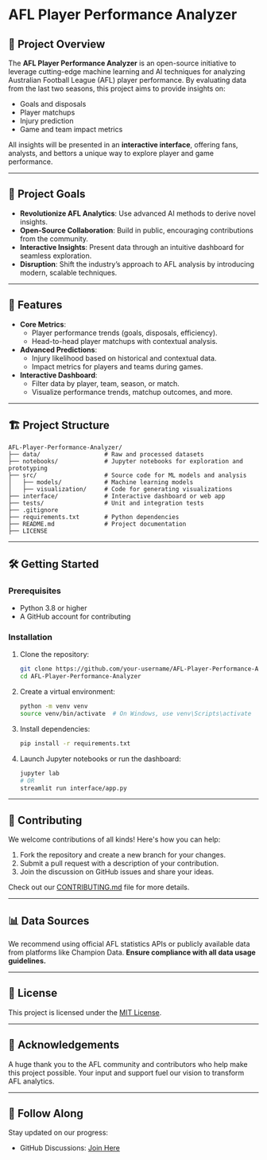 
# AFL Player Performance Analyzer

## 📖 Project Overview
The **AFL Player Performance Analyzer** is an open-source initiative to leverage cutting-edge machine learning and AI techniques for analyzing Australian Football League (AFL) player performance. By evaluating data from the last two seasons, this project aims to provide insights on:
- Goals and disposals
- Player matchups
- Injury prediction
- Game and team impact metrics

All insights will be presented in an **interactive interface**, offering fans, analysts, and bettors a unique way to explore player and game performance.

---

## 🎯 Project Goals
- **Revolutionize AFL Analytics**: Use advanced AI methods to derive novel insights.
- **Open-Source Collaboration**: Build in public, encouraging contributions from the community.
- **Interactive Insights**: Present data through an intuitive dashboard for seamless exploration.
- **Disruption**: Shift the industry’s approach to AFL analysis by introducing modern, scalable techniques.

---

## 🚀 Features
- **Core Metrics**:
  - Player performance trends (goals, disposals, efficiency).
  - Head-to-head player matchups with contextual analysis.
- **Advanced Predictions**:
  - Injury likelihood based on historical and contextual data.
  - Impact metrics for players and teams during games.
- **Interactive Dashboard**:
  - Filter data by player, team, season, or match.
  - Visualize performance trends, matchup outcomes, and more.

---

## 🏗️ Project Structure
```plaintext
AFL-Player-Performance-Analyzer/
├── data/                  # Raw and processed datasets
├── notebooks/             # Jupyter notebooks for exploration and prototyping
├── src/                   # Source code for ML models and analysis
│   ├── models/            # Machine learning models
│   ├── visualization/     # Code for generating visualizations
├── interface/             # Interactive dashboard or web app
├── tests/                 # Unit and integration tests
├── .gitignore
├── requirements.txt       # Python dependencies
├── README.md              # Project documentation
├── LICENSE
```

---

## 🛠️ Getting Started

### Prerequisites
- Python 3.8 or higher
- A GitHub account for contributing

### Installation
1. Clone the repository:
   ```bash
   git clone https://github.com/your-username/AFL-Player-Performance-Analyzer.git
   cd AFL-Player-Performance-Analyzer
   ```

2. Create a virtual environment:
   ```bash
   python -m venv venv
   source venv/bin/activate  # On Windows, use venv\Scripts\activate
   ```

3. Install dependencies:
   ```bash
   pip install -r requirements.txt
   ```

4. Launch Jupyter notebooks or run the dashboard:
   ```bash
   jupyter lab
   # OR
   streamlit run interface/app.py
   ```

---

## 🤝 Contributing
We welcome contributions of all kinds! Here's how you can help:
1. Fork the repository and create a new branch for your changes.
2. Submit a pull request with a description of your contribution.
3. Join the discussion on GitHub issues and share your ideas.

Check out our [CONTRIBUTING.md](CONTRIBUTING.md) file for more details.

---

## 📊 Data Sources
We recommend using official AFL statistics APIs or publicly available data from platforms like Champion Data. **Ensure compliance with all data usage guidelines.**

---

## 📜 License
This project is licensed under the [MIT License](LICENSE).

---

## 🌟 Acknowledgements
A huge thank you to the AFL community and contributors who help make this project possible. Your input and support fuel our vision to transform AFL analytics.

---

## 🔗 Follow Along
Stay updated on our progress:
- GitHub Discussions: [Join Here](https://github.com/tom-boyle/AFL-Player-Performance-Analyzer/discussions)

